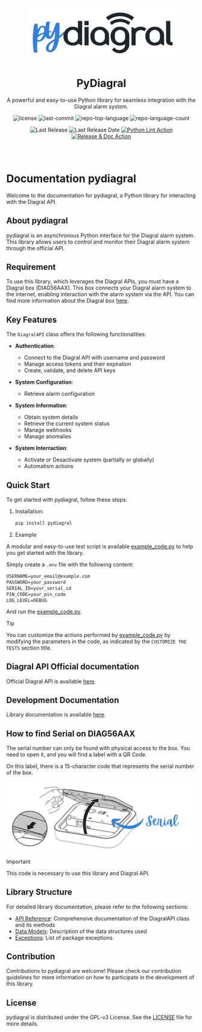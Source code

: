 <p align="center">
  <img src="https://raw.githubusercontent.com/mguyard/pydiagral/main/docs/pydiagral-Logo.png" width="400" />
</p>
<p align="center">
    <h1 align="center">PyDiagral</h1>
</p>
<p align="center">
    A powerful and easy-to-use Python library for seamless integration with the Diagral alarm system.
</p>
<p align="center">
	<img src="https://img.shields.io/github/license/mguyard/pydiagral?style=default&color=0080ff" alt="license">
	<img src="https://img.shields.io/github/last-commit/mguyard/pydiagral?style=default&color=0080ff" alt="last-commit">
	<img src="https://img.shields.io/github/languages/top/mguyard/pydiagral?style=default&color=0080ff" alt="repo-top-language">
	<img src="https://img.shields.io/github/languages/count/mguyard/pydiagral?style=default&color=0080ff" alt="repo-language-count">
<p>
<p align="center">
    <img src="https://img.shields.io/github/v/release/mguyard/pydiagral" alt="Last Release">
    <img src="https://img.shields.io/github/release-date/mguyard/pydiagral" alt="Last Release Date">
    <a href="https://github.com/mguyard/pydiagral/actions/workflows/lint.yaml" target="_blank">
        <img src="https://github.com/mguyard/pydiagral/actions/workflows/lint.yaml/badge.svg" alt="Python Lint Action">
    </a>
    <a href="https://github.com/mguyard/pydiagral/actions/workflows/release_and_doc.yaml" target="_blank">
        <img src="https://github.com/mguyard/pydiagral/actions/workflows/release_and_doc.yaml/badge.svg" alt="Release & Doc Action">
    </a>
<p>
<p align="center">
	<!-- default option, no dependency badges. -->
</p>
<br /><br />

# Documentation pydiagral

Welcome to the documentation for pydiagral, a Python library for interacting with the Diagral API.

## About pydiagral

pydiagral is an asynchronous Python interface for the Diagral alarm system. This library allows users to control and monitor their Diagral alarm system through the official API.

## Requirement

To use this library, which leverages the Diagral APIs, you must have a Diagral box (DIAG56AAX). This box connects your Diagral alarm system to the internet, enabling interaction with the alarm system via the API. You can find more information about the Diagral box [here](https://www.diagral.fr/commande/box-alerte-et-pilotage).

## Key Features

The `DiagralAPI` class offers the following functionalities:

- **Authentication**:

  - Connect to the Diagral API with username and password
  - Manage access tokens and their expiration
  - Create, validate, and delete API keys

- **System Configuration**:

  - Retrieve alarm configuration

- **System Information**:

  - Obtain system details
  - Retrieve the current system status
  - Manage webhooks
  - Manage anomalies

- **System Interraction**:
  - Activate or Desactivate system (partially or globally)
  - Automatism actions

## Quick Start

To get started with pydiagral, follow these steps:

1. Installation:

   ```bash
   pip install pydiagral
   ```

2. Example

A modular and easy-to-use test script is available [example_code.py](https://github.com/mguyard/pydiagral/blob/main/example_code.py) to help you get started with the library.

Simply create a `.env` file with the following content:

```properties
USERNAME=your_email@example.com
PASSWORD=your_password
SERIAL_ID=your_serial_id
PIN_CODE=your_pin_code
LOG_LEVEL=DEBUG
```

And run the [example_code.py](https://github.com/mguyard/pydiagral/blob/main/example_code.py).

> [!TIP]
>
> You can customize the actions performed by [example_code.py](https://github.com/mguyard/pydiagral/blob/main/example_code.py) by modifying the parameters in the code, as indicated by the `CUSTOMIZE THE TESTS` section title.

## Diagral API Official documentation

Official Diagral API is available [here](https://appv3.tt-monitor.com/emerald/redoc).

## Development Documentation

Library documentation is available [here](https://mguyard.github.io/pydiagral/).

## How to find Serial on DIAG56AAX

The serial number can only be found with physical access to the box. You need to open it, and you will find a label with a QR Code.

On this label, there is a 15-character code that represents the serial number of the box.

![How to find your Diagral Serial](docs/how-to-find-diagral-serial.png)

> [!IMPORTANT]
>
> This code is necessary to use this library and Diagral API.

## Library Structure

For detailed library documentation, please refer to the following sections:

- [API Reference](https://mguyard.github.io/pydiagral/api/): Comprehensive documentation of the DiagralAPI class and its methods
- [Data Models](https://mguyard.github.io/pydiagral/models/): Description of the data structures used
- [Exceptions](https://mguyard.github.io/pydiagral/exceptions/): List of package exceptions

## Contribution

Contributions to pydiagral are welcome! Please check our contribution guidelines for more information on how to participate in the development of this library.

## License

pydiagral is distributed under the GPL-v3 License. See the [LICENSE](https://github.com/mguyard/pydiagral/blob/main/LICENSE) file for more details.

